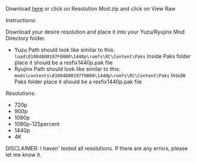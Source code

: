 Download [here](https://github.com/StevensND/switch-port-mods/raw/main/Master%20Detective%20Archives%3A%20RAIN%20CODE/EU%20%5B01004800197F0000%5D/1.3.1/Resolution/Resolution%20Mod.zip) or click on Resolution Mod.zip and click on View Raw

Instructions:

Download your desire resolution and place it into your Yuzu/Ryujinx Mod Directory folder.

- Yuzu Path should look like similar to this: `load\01004800197F0000\1440p\romfs\RC\Content\Paks` Inside Paks folder place it should be a resfix1440p.pak file
- Ryujinx Path should look like similar to this: `mods\contents\01004800197f0000\1440p\romfs\RC\Content\Paks` Inside Paks folder place it should be a resfix1440p.pak file

Resolutions:

- 720p
- 900p
- 1080p
- 1080p-125percent
- 1440p
- 4K

DISCLAIMER: I haven' tested all resolutions. If there are any errors, please let me know it.
